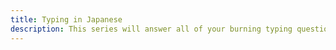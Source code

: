 ```yaml
---
title: Typing in Japanese
description: This series will answer all of your burning typing questions.
---
```

